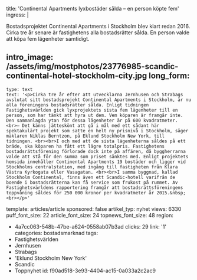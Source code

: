 title: 'Continental Apartments lyxbostäder sålda – en person köpte fem'
ingress: |
  <p>Bostadsprojektet Continental Apartments i Stockholm blev klart redan 2016. Cirka tre år senare är fastighetens alla bostadsrätter sålda. En person valde att köpa fem lägenheter samtidigt.
  </p>
  
intro_image: /assets/img/mostphotos/23776985-scandic-continental-hotel-stockholm-city.jpg
long_form:
  -
    type: text
    text: '<p>Cirka tre år efter att utvecklarna Jernhusen och Strabags avslutat sitt bostadsprojekt Continental Apartments i Stockholm, är nu alla föreningens bostadsrätter sålda. Enligt tidningen Fastighetsvärlden gick lyxprojektets sista fem lägenheter till en person, som har tänkt att hyra ut dem. Vem köparen är framgår inte. Den sammanlagda ytan för dessa lägenheter är på 600 kvadratmeter. <br>– Det känns jätteskönt att gå i mål med ett sådant här spektakulärt projekt som satte en helt ny prisnivå i Stockholm, säger mäklaren Niklas Berntzon, på Eklund Stockholm New York, till tidningen. <br><br>I och med att de sista lägenheterna såldes på ett bräde, ska köparen ha fått ett lägre totalpris. Fastighetens bostadsrättsförening förlorade dock inte på affären, då byggherrarna valde att stå för den summa som priset sänktes med. Enligt projektets hemsida innehåller Continental Apartments 19 bostäder och ligger vid Stockholms centralstation, med ingång till fastigheten från Klara Västra Kyrkogata eller Vasagatan. <br><br>I samma byggnad, kallad Stockholm Continental, finns även ett Scandic-hotell varifrån de boende i bostadsrätterna kan få service som frukost på rummet. Av Fastighetsvärldens rapportering framgår att bostadsrättsföreningens toppvåning såldes för 250 000 kronor per kvadratmeter år 2015.&nbsp;<br></p>'
template: articles/article
sponsored: false
artikel_typ: nyhet
views: 6330
puff_font_size: 22
article_font_size: 24
topnews_font_size: 48
region:
  - 4a7cc063-548b-47be-a624-0558ab07b3ad
clicks: 29
link: '1'
categories: bostadsmarknad
tags:
  - Fastighetsvärlden
  - Jernhusen
  - Strabags
  - 'Eklund Stockholm New York'
  - Scandic
  - Toppnyhet
id: f90ad518-3e93-4404-ac15-0a033a2c2ac9

